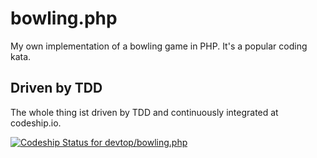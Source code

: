 # bowling.php
My own implementation of a bowling game in PHP. It's a popular coding kata.

## Driven by TDD
The whole thing ist driven by TDD and continuously integrated at codeship.io.

[ ![Codeship Status for devtop/bowling.php](https://codeship.com/projects/fb56baf0-f99e-0132-d871-228d89dce612/status?branch=master)](https://codeship.com/projects/86835)
